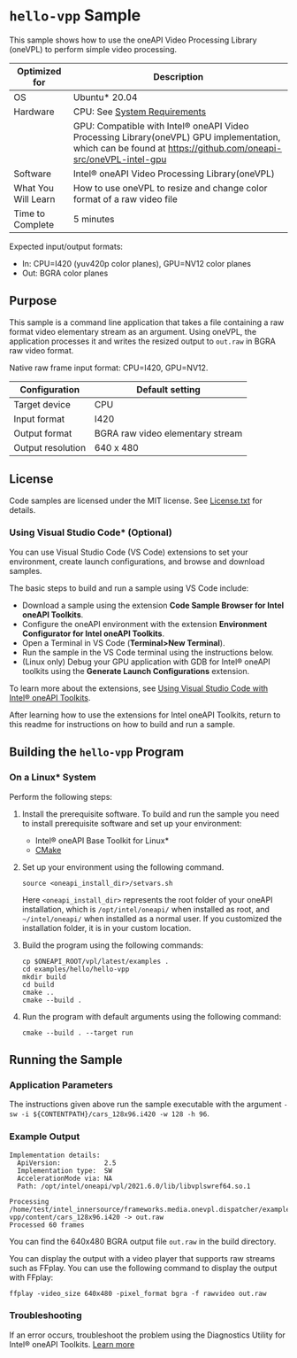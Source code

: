 # `hello-vpp` Sample

This sample shows how to use the oneAPI Video Processing Library (oneVPL) to
perform simple video processing.

| Optimized for       | Description
|-------------------- | ----------------------------------------
| OS                  | Ubuntu* 20.04
| Hardware            | CPU: See [System Requirements](https://software.intel.com/content/www/us/en/develop/articles/oneapi-video-processing-library-system-requirements.html)
|                     | GPU: Compatible with Intel® oneAPI Video Processing Library(oneVPL) GPU implementation, which can be found at https://github.com/oneapi-src/oneVPL-intel-gpu
| Software            | Intel® oneAPI Video Processing Library(oneVPL)
| What You Will Learn | How to use oneVPL to resize and change color format of a raw video file
| Time to Complete    | 5 minutes

Expected input/output formats:
* In: CPU=I420 (yuv420p color planes), GPU=NV12 color planes
* Out: BGRA color planes

## Purpose

This sample is a command line application that takes a file containing a raw
format video elementary stream as an argument. Using oneVPL, the application
processes it and writes the resized output to `out.raw` in BGRA raw video format.

Native raw frame input format: CPU=I420, GPU=NV12.

| Configuration     | Default setting
| ----------------- | ----------------------------------
| Target device     | CPU
| Input format      | I420
| Output format     | BGRA raw video elementary stream
| Output resolution | 640 x 480

## License

Code samples are licensed under the MIT license. See
[License.txt](https://github.com/oneapi-src/oneAPI-samples/blob/master/License.txt) for details.


### Using Visual Studio Code* (Optional)

You can use Visual Studio Code (VS Code) extensions to set your environment, create launch configurations,
and browse and download samples.

The basic steps to build and run a sample using VS Code include:
 - Download a sample using the extension **Code Sample Browser for Intel oneAPI Toolkits**.
 - Configure the oneAPI environment with the extension **Environment Configurator for Intel oneAPI Toolkits**.
 - Open a Terminal in VS Code (**Terminal>New Terminal**).
 - Run the sample in the VS Code terminal using the instructions below.
 - (Linux only) Debug your GPU application with GDB for Intel® oneAPI toolkits using the **Generate Launch Configurations** extension.

To learn more about the extensions, see
[Using Visual Studio Code with Intel® oneAPI Toolkits](https://www.intel.com/content/www/us/en/develop/documentation/using-vs-code-with-intel-oneapi/top.html).

After learning how to use the extensions for Intel oneAPI Toolkits, return to this readme for instructions on how to build and run a sample.

## Building the `hello-vpp` Program

### On a Linux* System

Perform the following steps:

1. Install the prerequisite software. To build and run the sample you need to
   install prerequisite software and set up your environment:

   - Intel® oneAPI Base Toolkit for Linux*
   - [CMake](https://cmake.org)

2. Set up your environment using the following command.
   ```
   source <oneapi_install_dir>/setvars.sh
   ```
   Here `<oneapi_install_dir>` represents the root folder of your oneAPI
   installation, which is `/opt/intel/oneapi/` when installed as root, and
   `~/intel/oneapi/` when installed as a normal user.  If you customized the
   installation folder, it is in your custom location.

3. Build the program using the following commands:
   ```
   cp $ONEAPI_ROOT/vpl/latest/examples .
   cd examples/hello/hello-vpp
   mkdir build
   cd build
   cmake ..
   cmake --build .
   ```

4. Run the program with default arguments using the following command:
   ```
   cmake --build . --target run
   ```


## Running the Sample

### Application Parameters

The instructions given above run the sample executable with the argument
`-sw -i ${CONTENTPATH}/cars_128x96.i420 -w 128 -h 96`.


### Example Output

```
Implementation details:
  ApiVersion:           2.5
  Implementation type:  SW
  AccelerationMode via: NA
  Path: /opt/intel/oneapi/vpl/2021.6.0/lib/libvplswref64.so.1

Processing /home/test/intel_innersource/frameworks.media.onevpl.dispatcher/examples/hello/hello-vpp/content/cars_128x96.i420 -> out.raw
Processed 60 frames
```

You can find the 640x480 BGRA output file `out.raw` in the build directory.

You can display the output with a video player that supports raw streams such as
FFplay. You can use the following command to display the output with FFplay:

```
ffplay -video_size 640x480 -pixel_format bgra -f rawvideo out.raw
```

### Troubleshooting
If an error occurs, troubleshoot the problem using the Diagnostics Utility for Intel® oneAPI Toolkits.
[Learn more](https://www.intel.com/content/www/us/en/develop/documentation/diagnostic-utility-user-guide/top.html)
